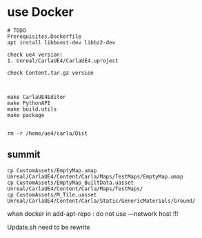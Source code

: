 # use Docker

```
# TODO
Prerequisites.Dockerfile
apt install libboost-dev libbz2-dev

check ue4 version:
1. Unreal/CarlaUE4/CarlaUE4.uproject

check Content.tar.gz version



make CarlaUE4Editor
make PythonAPI
make build.utils
make package


rm -r /home/ue4/carla/Dist
```





## summit



```
cp CustomAssets/EmptyMap.umap Unreal/CarlaUE4/Content/Carla/Maps/TestMaps/EmptyMap.umap
cp CustomAssets/EmptyMap_BuiltData.uasset Unreal/CarlaUE4/Content/Carla/Maps/TestMaps/
cp CustomAssets/M_Tile.uasset Unreal/CarlaUE4/Content/Carla/Static/GenericMaterials/Ground/
```

when docker in     add-apt-repo  : do not use —network host !!!

Update.sh need to be rewrite